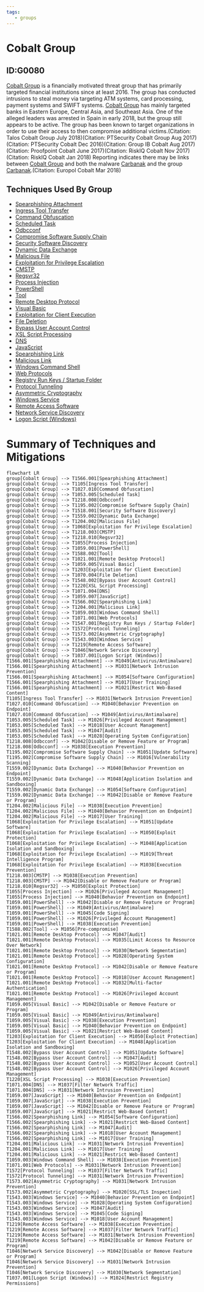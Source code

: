 ```yaml
---
tags:
   - groups
---
```

# Cobalt Group
## ID:G0080
[Cobalt Group](/mitre/groups/G0080) is a financially motivated threat group that has primarily targeted financial institutions since at least 2016. The group has conducted intrusions to steal money via targeting ATM systems, card processing, payment systems and SWIFT systems. [Cobalt Group](/mitre/groups/G0080) has mainly targeted banks in Eastern Europe, Central Asia, and Southeast Asia. One of the alleged leaders was arrested in Spain in early 2018, but the group still appears to be active. The group has been known to target organizations in order to use their access to then compromise additional victims.(Citation: Talos Cobalt Group July 2018)(Citation: PTSecurity Cobalt Group Aug 2017)(Citation: PTSecurity Cobalt Dec 2016)(Citation: Group IB Cobalt Aug 2017)(Citation: Proofpoint Cobalt June 2017)(Citation: RiskIQ Cobalt Nov 2017)(Citation: RiskIQ Cobalt Jan 2018) Reporting indicates there may be links between [Cobalt Group](/mitre/groups/G0080) and both the malware [Carbanak](/mitre/software/S0030) and the group [Carbanak](/mitre/groups/G0008).(Citation: Europol Cobalt Mar 2018)
## Techniques Used By Group
* [Spearphishing Attachment](techniques/T1566/001)
* [Ingress Tool Transfer](techniques/T1105)
* [Command Obfuscation](techniques/T1027/010)
* [Scheduled Task](techniques/T1053/005)
* [Odbcconf](techniques/T1218/008)
* [Compromise Software Supply Chain](techniques/T1195/002)
* [Security Software Discovery](techniques/T1518/001)
* [Dynamic Data Exchange](techniques/T1559/002)
* [Malicious File](techniques/T1204/002)
* [Exploitation for Privilege Escalation](techniques/T1068)
* [CMSTP](techniques/T1218/003)
* [Regsvr32](techniques/T1218/010)
* [Process Injection](techniques/T1055)
* [PowerShell](techniques/T1059/001)
* [Tool](techniques/T1588/002)
* [Remote Desktop Protocol](techniques/T1021/001)
* [Visual Basic](techniques/T1059/005)
* [Exploitation for Client Execution](techniques/T1203)
* [File Deletion](techniques/T1070/004)
* [Bypass User Account Control](techniques/T1548/002)
* [XSL Script Processing](techniques/T1220)
* [DNS](techniques/T1071/004)
* [JavaScript](techniques/T1059/007)
* [Spearphishing Link](techniques/T1566/002)
* [Malicious Link](techniques/T1204/001)
* [Windows Command Shell](techniques/T1059/003)
* [Web Protocols](techniques/T1071/001)
* [Registry Run Keys / Startup Folder](techniques/T1547/001)
* [Protocol Tunneling](techniques/T1572)
* [Asymmetric Cryptography](techniques/T1573/002)
* [Windows Service](techniques/T1543/003)
* [Remote Access Software](techniques/T1219)
* [Network Service Discovery](techniques/T1046)
* [Logon Script (Windows)](techniques/T1037/001)

# Summary of Techniques and Mitigations
```mermaid
flowchart LR
group[Cobalt Group] --> T1566.001[Spearphishing Attachment]
group[Cobalt Group] --> T1105[Ingress Tool Transfer]
group[Cobalt Group] --> T1027.010[Command Obfuscation]
group[Cobalt Group] --> T1053.005[Scheduled Task]
group[Cobalt Group] --> T1218.008[Odbcconf]
group[Cobalt Group] --> T1195.002[Compromise Software Supply Chain]
group[Cobalt Group] --> T1518.001[Security Software Discovery]
group[Cobalt Group] --> T1559.002[Dynamic Data Exchange]
group[Cobalt Group] --> T1204.002[Malicious File]
group[Cobalt Group] --> T1068[Exploitation for Privilege Escalation]
group[Cobalt Group] --> T1218.003[CMSTP]
group[Cobalt Group] --> T1218.010[Regsvr32]
group[Cobalt Group] --> T1055[Process Injection]
group[Cobalt Group] --> T1059.001[PowerShell]
group[Cobalt Group] --> T1588.002[Tool]
group[Cobalt Group] --> T1021.001[Remote Desktop Protocol]
group[Cobalt Group] --> T1059.005[Visual Basic]
group[Cobalt Group] --> T1203[Exploitation for Client Execution]
group[Cobalt Group] --> T1070.004[File Deletion]
group[Cobalt Group] --> T1548.002[Bypass User Account Control]
group[Cobalt Group] --> T1220[XSL Script Processing]
group[Cobalt Group] --> T1071.004[DNS]
group[Cobalt Group] --> T1059.007[JavaScript]
group[Cobalt Group] --> T1566.002[Spearphishing Link]
group[Cobalt Group] --> T1204.001[Malicious Link]
group[Cobalt Group] --> T1059.003[Windows Command Shell]
group[Cobalt Group] --> T1071.001[Web Protocols]
group[Cobalt Group] --> T1547.001[Registry Run Keys / Startup Folder]
group[Cobalt Group] --> T1572[Protocol Tunneling]
group[Cobalt Group] --> T1573.002[Asymmetric Cryptography]
group[Cobalt Group] --> T1543.003[Windows Service]
group[Cobalt Group] --> T1219[Remote Access Software]
group[Cobalt Group] --> T1046[Network Service Discovery]
group[Cobalt Group] --> T1037.001[Logon Script (Windows)]
T1566.001[Spearphishing Attachment] --> M1049[Antivirus/Antimalware]
T1566.001[Spearphishing Attachment] --> M1031[Network Intrusion Prevention]
T1566.001[Spearphishing Attachment] --> M1054[Software Configuration]
T1566.001[Spearphishing Attachment] --> M1017[User Training]
T1566.001[Spearphishing Attachment] --> M1021[Restrict Web-Based Content]
T1105[Ingress Tool Transfer] --> M1031[Network Intrusion Prevention]
T1027.010[Command Obfuscation] --> M1040[Behavior Prevention on Endpoint]
T1027.010[Command Obfuscation] --> M1049[Antivirus/Antimalware]
T1053.005[Scheduled Task] --> M1026[Privileged Account Management]
T1053.005[Scheduled Task] --> M1018[User Account Management]
T1053.005[Scheduled Task] --> M1047[Audit]
T1053.005[Scheduled Task] --> M1028[Operating System Configuration]
T1218.008[Odbcconf] --> M1042[Disable or Remove Feature or Program]
T1218.008[Odbcconf] --> M1038[Execution Prevention]
T1195.002[Compromise Software Supply Chain] --> M1051[Update Software]
T1195.002[Compromise Software Supply Chain] --> M1016[Vulnerability Scanning]
T1559.002[Dynamic Data Exchange] --> M1040[Behavior Prevention on Endpoint]
T1559.002[Dynamic Data Exchange] --> M1048[Application Isolation and Sandboxing]
T1559.002[Dynamic Data Exchange] --> M1054[Software Configuration]
T1559.002[Dynamic Data Exchange] --> M1042[Disable or Remove Feature or Program]
T1204.002[Malicious File] --> M1038[Execution Prevention]
T1204.002[Malicious File] --> M1040[Behavior Prevention on Endpoint]
T1204.002[Malicious File] --> M1017[User Training]
T1068[Exploitation for Privilege Escalation] --> M1051[Update Software]
T1068[Exploitation for Privilege Escalation] --> M1050[Exploit Protection]
T1068[Exploitation for Privilege Escalation] --> M1048[Application Isolation and Sandboxing]
T1068[Exploitation for Privilege Escalation] --> M1019[Threat Intelligence Program]
T1068[Exploitation for Privilege Escalation] --> M1038[Execution Prevention]
T1218.003[CMSTP] --> M1038[Execution Prevention]
T1218.003[CMSTP] --> M1042[Disable or Remove Feature or Program]
T1218.010[Regsvr32] --> M1050[Exploit Protection]
T1055[Process Injection] --> M1026[Privileged Account Management]
T1055[Process Injection] --> M1040[Behavior Prevention on Endpoint]
T1059.001[PowerShell] --> M1042[Disable or Remove Feature or Program]
T1059.001[PowerShell] --> M1049[Antivirus/Antimalware]
T1059.001[PowerShell] --> M1045[Code Signing]
T1059.001[PowerShell] --> M1026[Privileged Account Management]
T1059.001[PowerShell] --> M1038[Execution Prevention]
T1588.002[Tool] --> M1056[Pre-compromise]
T1021.001[Remote Desktop Protocol] --> M1047[Audit]
T1021.001[Remote Desktop Protocol] --> M1035[Limit Access to Resource Over Network]
T1021.001[Remote Desktop Protocol] --> M1030[Network Segmentation]
T1021.001[Remote Desktop Protocol] --> M1028[Operating System Configuration]
T1021.001[Remote Desktop Protocol] --> M1042[Disable or Remove Feature or Program]
T1021.001[Remote Desktop Protocol] --> M1018[User Account Management]
T1021.001[Remote Desktop Protocol] --> M1032[Multi-factor Authentication]
T1021.001[Remote Desktop Protocol] --> M1026[Privileged Account Management]
T1059.005[Visual Basic] --> M1042[Disable or Remove Feature or Program]
T1059.005[Visual Basic] --> M1049[Antivirus/Antimalware]
T1059.005[Visual Basic] --> M1038[Execution Prevention]
T1059.005[Visual Basic] --> M1040[Behavior Prevention on Endpoint]
T1059.005[Visual Basic] --> M1021[Restrict Web-Based Content]
T1203[Exploitation for Client Execution] --> M1050[Exploit Protection]
T1203[Exploitation for Client Execution] --> M1048[Application Isolation and Sandboxing]
T1548.002[Bypass User Account Control] --> M1051[Update Software]
T1548.002[Bypass User Account Control] --> M1047[Audit]
T1548.002[Bypass User Account Control] --> M1052[User Account Control]
T1548.002[Bypass User Account Control] --> M1026[Privileged Account Management]
T1220[XSL Script Processing] --> M1038[Execution Prevention]
T1071.004[DNS] --> M1037[Filter Network Traffic]
T1071.004[DNS] --> M1031[Network Intrusion Prevention]
T1059.007[JavaScript] --> M1040[Behavior Prevention on Endpoint]
T1059.007[JavaScript] --> M1038[Execution Prevention]
T1059.007[JavaScript] --> M1042[Disable or Remove Feature or Program]
T1059.007[JavaScript] --> M1021[Restrict Web-Based Content]
T1566.002[Spearphishing Link] --> M1054[Software Configuration]
T1566.002[Spearphishing Link] --> M1021[Restrict Web-Based Content]
T1566.002[Spearphishing Link] --> M1047[Audit]
T1566.002[Spearphishing Link] --> M1018[User Account Management]
T1566.002[Spearphishing Link] --> M1017[User Training]
T1204.001[Malicious Link] --> M1031[Network Intrusion Prevention]
T1204.001[Malicious Link] --> M1017[User Training]
T1204.001[Malicious Link] --> M1021[Restrict Web-Based Content]
T1059.003[Windows Command Shell] --> M1038[Execution Prevention]
T1071.001[Web Protocols] --> M1031[Network Intrusion Prevention]
T1572[Protocol Tunneling] --> M1037[Filter Network Traffic]
T1572[Protocol Tunneling] --> M1031[Network Intrusion Prevention]
T1573.002[Asymmetric Cryptography] --> M1031[Network Intrusion Prevention]
T1573.002[Asymmetric Cryptography] --> M1020[SSL/TLS Inspection]
T1543.003[Windows Service] --> M1040[Behavior Prevention on Endpoint]
T1543.003[Windows Service] --> M1028[Operating System Configuration]
T1543.003[Windows Service] --> M1047[Audit]
T1543.003[Windows Service] --> M1045[Code Signing]
T1543.003[Windows Service] --> M1018[User Account Management]
T1219[Remote Access Software] --> M1038[Execution Prevention]
T1219[Remote Access Software] --> M1037[Filter Network Traffic]
T1219[Remote Access Software] --> M1031[Network Intrusion Prevention]
T1219[Remote Access Software] --> M1042[Disable or Remove Feature or Program]
T1046[Network Service Discovery] --> M1042[Disable or Remove Feature or Program]
T1046[Network Service Discovery] --> M1031[Network Intrusion Prevention]
T1046[Network Service Discovery] --> M1030[Network Segmentation]
T1037.001[Logon Script (Windows)] --> M1024[Restrict Registry Permissions]
```